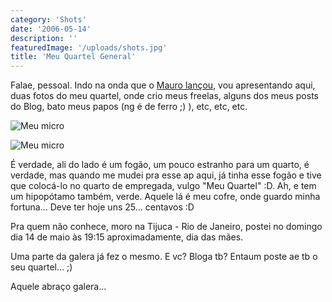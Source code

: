 ```yaml
---
category: 'Shots'
date: '2006-05-14'
description: ''
featuredImage: '/uploads/shots.jpg'
title: 'Meu Quartel General'
---
```


Falae, pessoal. Indo na onda que o [Mauro lançou](http://www.carreirasolo.org/archives/com_voces.html), vou apresentando aqui, duas fotos do meu quartel, onde crio meus freelas, alguns dos meus posts do Blog, bato meus papos (ng é de ferro ;) ), etc, etc, etc.

![Meu micro](/uploads/micro.jpg)

![Meu micro](/uploads/micro02.jpg)

É verdade, ali do lado é um fogão, um pouco estranho para um quarto, é verdade, mas quando me mudei pra esse ap aqui, já tinha esse fogão e tive que colocá-lo no quarto de empregada, vulgo "Meu Quartel" :D. Ah, e tem um hipopótamo também, verde. Aquele lá é meu cofre, onde guardo minha fortuna... Deve ter hoje uns 25... centavos :D

Pra quem não conhece, moro na Tijuca - Rio de Janeiro, postei no domingo dia 14 de maio às 19:15 aproximadamente, dia das mães.

Uma parte da galera já fez o mesmo. E vc? Bloga tb? Entaum poste ae tb o seu quartel... ;)

Aquele abraço galera...
